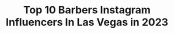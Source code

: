 ---
title: Top 10 Barbers Instagram Influencers In Las Vegas in 2023
description: >-
  Find top barbers Instagram influencers in Las Vegas in 2023. Most popular hashtags: #barber #haircut #barbershopconnect #hair.
platform: Instagram
hits: 17
text_top: Analyze the top-rated Instagram profiles on inBeat.
text_bottom: inBeat holds 17 Instagram influencers like this in Las Vegas, United States for you to pitch.
profiles:
  - username: "redbykissformen"
    fullname: >-
      RED by KISS for MEN
    bio: >-
      @redbykissformen is committed to providing quality products for #wavers #barbers #stylists and #consumers!!! #durags #brushes #products #stylingtools
    location: "United States"
    followers: 46421
    engagement: 71
    commentsToLikes: 0.012691
    id: ck0txoe99jvps0i194esjfyo4
    verified: false
    hashtags: "#topwavers, #fortnitememes, #spandex, #camodurags"
  - username: "globalcuts"
    fullname: >-
      IS ABOUT DA 💸 & FK DA FAME 💸
    bio: >-
      🔰 SHOP ON LINE & USE PROMO CODE " GLOBAL" 15% OFF🔥🔥 🌴 @globalcutsbarbershop 🌴 👨‍🏫 Advance Barber Instructor CALIBER 💈
    location: "United States"
    followers: 78496
    engagement: 262
    commentsToLikes: 0.022865
    id: ck6uh554o723y0j71w8g8jjcy
    verified: false
    hashtags: "#lvbarberexpo, #celebritybarber, #gold, #globalcuts"
  - username: "therealtrippy"
    fullname: >-
      THEREALTRIPPY ✪
    bio: >-
      TR💈PP'S BARBERSHOP Owner/Barber Sponsored by BlackSolutions Barbersupply562 IrvingBarberCompany GandBPro Barber @dayzdew😘💍
    location: "United States"
    followers: 42987
    engagement: 69
    commentsToLikes: 0.085475
    id: ck13bx9zkxl3g0i19a4z2u3y4
    verified: false
    hashtags: "#raiders, #fullertonbarber, #teamblacksolutions, #quarantine"
  - username: "sinnamen_success"
    fullname: >-
      Sinnamen Success
    bio: >-
      🏤Owner of 🐾 @PoppinCollarsCo 🐾 Master of Ceremonies 🎤 | Pet lover ❤️🐶 | Volunteer 🤲🏼 | Highly Favored 🙏🏼 | Fur baby @1LifeAsPJ 🐶 | #Sinn2Ns ✌🏽🙃
    location: "United States"
    followers: 27467
    engagement: 133
    commentsToLikes: 0.068368
    id: ck5btx2fjgrb60i112oqysui8
    verified: false
    hashtags: "#explorepage, #ad, #booksinn2ns, #braidsbygillybean"
  - username: "barbersixsense"
    fullname: >-
      Barber 6 Sense
    bio: >-
      Ceo: @6ix.line Powered By: @santiago.salaverry @highsocietylv Merch: @merch6ix Suscribe YouTube🎥 Channel Manager: @iamjayroy #barber6sense
    location: "United States"
    followers: 17810
    engagement: 220
    commentsToLikes: 0.060599
    id: ck6tznqvgasfy0j7186h1eleu
    verified: false
    hashtags: "#vegasbarber, #nomames, #mexicansbelike, #gordito"
  - username: "ppacking"
    fullname: >-
      Patrick Packing ✪
    bio: >-
      Token Filipino in Magic Mike Live 📍 Vegas • Licensed Financial Planner 📈 • Stem Cell Activation @lasvegaslifewave 🧬 • The Dancin Barber #cutsbypat ✂️
    location: "United States"
    followers: 16197
    engagement: 661
    commentsToLikes: 0.029747
    id: ckap7nu52ksrb0i78li1dupe8
    verified: false
    hashtags: "#patpacking, #magicmikelive, #turkey, #lifeinsuranceagent"
  - username: "royleethebarber"
    fullname: >-
      RoyLeeTheBarber
    bio: >-
      💈Barber - Masterpiece Barber shop 2300 N. Rainbow blvd #106 Las Vegas NV 89108 📺 TV Personality -MTV The Challenge 📫 LV25Leroy@gmail.com
    location: "United States"
    followers: 132451
    engagement: 1139
    commentsToLikes: 0.024121
    id: ckap1gs0ruj2r0i78w29ikf35
    verified: false
    hashtags: "#haircut, #menshair, #barbers, #barbering"
  - username: "viva.las.vegas.vlv"
    fullname: >-
      VIVA LAS VEGAS
    bio: >-
      Viva Las Vegas Rockabilly Weekend #23.1 the Do-Over April 1-4, 2021
    location: "United States"
    followers: 54181
    engagement: 144
    commentsToLikes: 0.018820
    id: ck0ty5dm5lpcf0i19kt6h7soq
    verified: false
    hashtags: "#vlv22, #vivalasvegas, #vivalasvegasrockabillyweekender, #vivalasvegasrockabillyweekend"
  - username: "theedgebarber"
    fullname: >-
      Vinnie The Barber ✪
    bio: >-
      ♥️Jam & Sam♥️ Proper Barbershop💈 LA, OC Team @babyliss4barbers Use Promo code: EDGE10 @clipperdepot DKC Holy Black Brotherhood
    location: "United States"
    followers: 43755
    engagement: 226
    commentsToLikes: 0.029692
    id: ck5cl4ho5y8bk0i116c4k2o0p
    verified: false
    hashtags: "#hawaii, #babylisspro, #illuzien, #barbershopconnect"
  - username: "angelluuhhh_"
    fullname: >-
      Angela Nguyen ✪
    bio: >-
      Instructor @californiabarberbeautycollege Owner of Big Boy's Barbershop 🏆39x Award Winning Barber
    location: "United States"
    followers: 20760
    engagement: 443
    commentsToLikes: 0.022124
    id: ck13bxd39xlig0i19kxr3v8xt
    verified: false
    hashtags: "#sandiegobarber, #hairart, #barbershop, #reddiamond"
---